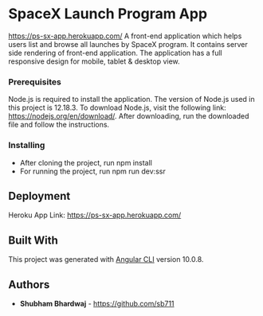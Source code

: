 # SpaceX Launch Program App

https://ps-sx-app.herokuapp.com/ 
A front-end application which helps users list and browse all launches by SpaceX program. It contains server side rendering of front-end application. The application has a full responsive design for mobile, tablet & desktop view.

### Prerequisites

Node.js is required to install the application. The version of Node.js used in this project is 12.18.3.
To download Node.js, visit the following link: https://nodejs.org/en/download/. After downloading, run the downloaded file and follow the instructions.

### Installing

* After cloning the project, run npm install
* For running the project, run npm run dev:ssr 

## Deployment

Heroku App Link:
https://ps-sx-app.herokuapp.com/

## Built With

This project was generated with [Angular CLI](https://github.com/angular/angular-cli) version 10.0.8.

## Authors

* **Shubham Bhardwaj** - https://github.com/sb711
